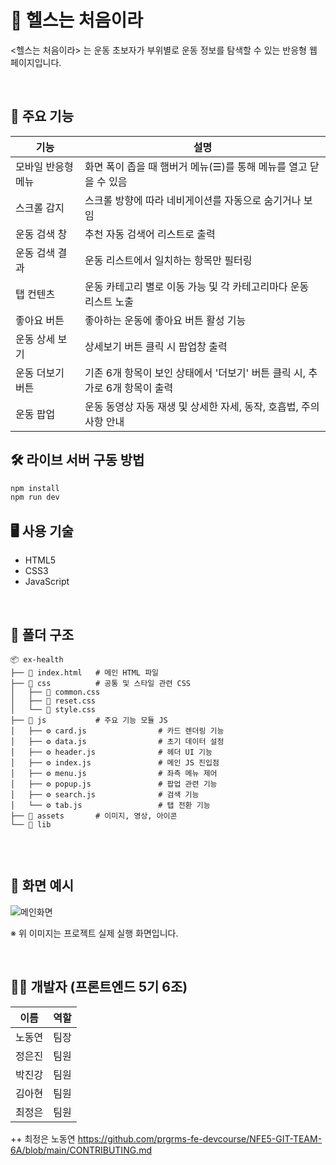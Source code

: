 # 💪 헬스는 처음이라

<헬스는 처음이라> 는 운동 초보자가 부위별로 운동 정보를 탐색할 수 있는 반응형 웹 페이지입니다.

<br/>

## 🧩 주요 기능

| 기능               | 설명                                                                        |
| ------------------ | --------------------------------------------------------------------------- |
| 모바일 반응형 메뉴 | 화면 폭이 좁을 때 햄버거 메뉴(☰)를 통해 메뉴를 열고 닫을 수 있음           |
| 스크롤 감지        | 스크롤 방향에 따라 네비게이션를 자동으로 숨기거나 보임                      |
| 운동 검색 창       | 추천 자동 검색어 리스트로 출력                                              |
| 운동 검색 결과     | 운동 리스트에서 일치하는 항목만 필터링                                      |
| 탭 컨텐츠          | 운동 카테고리 별로 이동 가능 및 각 카테고리마다 운동 리스트 노출            |
| 좋아요 버튼        | 좋아하는 운동에 좋아요 버튼 활성 기능                                       |
| 운동 상세 보기     | 상세보기 버튼 클릭 시 팝업창 출력                                           |
| 운동 더보기 버튼   | 기존 6개 항목이 보인 상태에서 '더보기' 버튼 클릭 시, 추가로 6개 항목이 출력 |
| 운동 팝업          | 운동 동영상 자동 재생 및 상세한 자세, 동작, 호흡법, 주의사항 안내           |

## 🛠️ 라이브 서버 구동 방법

```bash
npm install
npm run dev
```

## 🖥️ 사용 기술

- HTML5
- CSS3
- JavaScript

<br/>

## 📁 폴더 구조

```
📦 ex-health
├── 📄 index.html   # 메인 HTML 파일
├── 📂 css          # 공통 및 스타일 관련 CSS
│   ├── 🎨 common.css
│   ├── 🎨 reset.css
│   └── 🎨 style.css
├── 📂 js           # 주요 기능 모듈 JS
│   ├── ⚙️ card.js                # 카드 렌더링 기능
│   ├── ⚙️ data.js                # 초기 데이터 설정
│   ├── ⚙️ header.js              # 헤더 UI 기능
│   ├── ⚙️ index.js               # 메인 JS 진입점
│   ├── ⚙️ menu.js                # 좌측 메뉴 제어
│   ├── ⚙️ popup.js               # 팝업 관련 기능
│   ├── ⚙️ search.js              # 검색 기능
│   └── ⚙️ tab.js                 # 탭 전환 기능
├── 📂 assets       # 이미지, 영상, 아이콘
└── 📂 lib


```

<br/>

## 📸 화면 예시

![메인화면](https://github.com/user-attachments/assets/1b6cfb49-023c-4b76-a033-2f8feca9db50)

※ 위 이미지는 프로젝트 실제 실행 화면입니다.

<br/>

## 👨‍💻 개발자 (프론트엔드 5기 6조)

| 이름   | 역할 |
| ------ | ---- |
| 노동연 | 팀장 |
| 정은진 | 팀원 |
| 박진강 | 팀원 |
| 김아현 | 팀원 |
| 최정은 | 팀원 |

++ 최정은
노동연
https://github.com/prgrms-fe-devcourse/NFE5-GIT-TEAM-6A/blob/main/CONTRIBUTING.md
